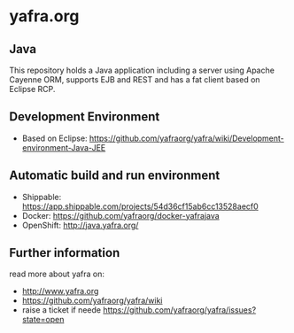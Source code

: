 # yafra.org

## Java
This repository holds a Java application including a server using Apache Cayenne ORM, supports EJB and REST and has a fat client based on Eclipse RCP.

## Development Environment
 * Based on Eclipse: https://github.com/yafraorg/yafra/wiki/Development-environment-Java-JEE

## Automatic build and run environment
 * Shippable: https://app.shippable.com/projects/54d36cf15ab6cc13528aecf0
 * Docker: https://github.com/yafraorg/docker-yafrajava
 * OpenShift: http://java.yafra.org/

## Further information
read more about yafra on:
 * http://www.yafra.org
 * https://github.com/yafraorg/yafra/wiki
 * raise a ticket if neede https://github.com/yafraorg/yafra/issues?state=open

